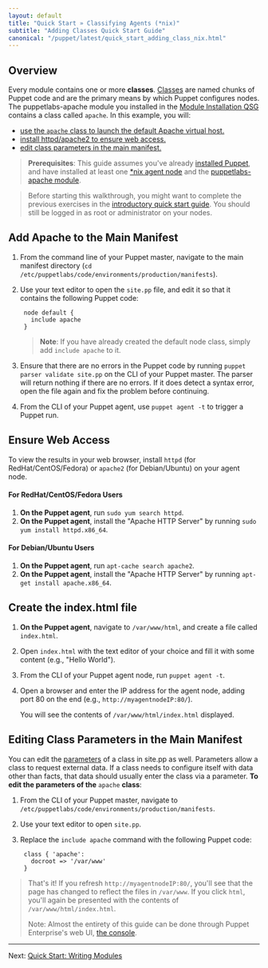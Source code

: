 ```yaml
---
layout: default
title: "Quick Start » Classifying Agents (*nix)"
subtitle: "Adding Classes Quick Start Guide"
canonical: "/puppet/latest/quick_start_adding_class_nix.html"
---
```



## Overview

Every module contains one or more **classes**. [Classes](./puppet/4.2/reference/lang_classes.html) are named chunks of Puppet code and are the primary means by which Puppet configures nodes. The puppetlabs-apache module you installed in the [Module Installation QSG](./quick_start_module_install_nix.html) contains a class called `apache`. In this example, you will:
* [use the `apache` class to launch the default Apache virtual host.](#add-apache-to-the-main-manifest)
* [install httpd/apache2 to ensure web access.](#ensure-web-access)
* [edit class parameters in the main manifest.](#editing-class-parameters-in-the-main-manifest)

> **Prerequisites**: This guide assumes you've already [installed Puppet](./guides/install_puppet/pre_install.html), and have installed at least one [*nix agent node](./guides/install_puppet/post_install.html) and the [puppetlabs-apache module](./quick_start_module_install_nix.html).

> Before starting this walkthrough, you might want to complete the previous exercises in the [introductory quick start guide](./quick_start.html). You should still be logged in as root or administrator on your nodes.

## Add Apache to the Main Manifest

1. From the command line of your Puppet master, navigate to the main manifest directory (`cd /etc/puppetlabs/code/environments/production/manifests`).
2. Use your text editor to open the `site.pp` file, and edit it so that it contains the following Puppet code:

        node default {
		  include apache	
        }

	>**Note**: If you have already created the default node class, simply add `include apache` to it.

3. Ensure that there are no errors in the Puppet code by running `puppet parser validate site.pp` on the CLI of your Puppet master. The parser will return nothing if there are no errors. If it does detect a syntax error, open the file again and fix the problem before continuing.
4. From the CLI of your Puppet agent, use `puppet agent -t` to trigger a Puppet run.

## Ensure Web Access

To view the results in your web browser, install `httpd` (for RedHat/CentOS/Fedora) or `apache2` (for Debian/Ubuntu) on your agent node.

#### For RedHat/CentOS/Fedora Users
1. **On the Puppet agent**, run `sudo yum search httpd`.
2. **On the Puppet agent**, install the "Apache HTTP Server" by running `sudo yum install httpd.x86_64`.

#### For Debian/Ubuntu Users
1. **On the Puppet agent**, run `apt-cache search apache2`.
2. **On the Puppet agent**, install the "Apache HTTP Server" by running `apt-get install apache.x86_64`.

## Create the index.html file
1. **On the Puppet agent**, navigate to `/var/www/html`, and create a file called `index.html`.
2. Open `index.html` with the text editor of your choice and fill it with some content (e.g., "Hello World").
3. From the CLI of your Puppet agent node, run `puppet agent -t`.
4. Open a browser and enter the IP address for the agent node, adding port 80 on the end (e.g., `http://myagentnodeIP:80/`).

   You will see the contents of `/var/www/html/index.html` displayed.
   
## Editing Class Parameters in the Main Manifest

You can edit the [parameters](./puppet/latest/reference/lang_classes.html#defining-classes) of a class in site.pp as well. Parameters allow a class to request external data. If a class needs to configure itself with data other than facts, that data should usually enter the class via a parameter.
**To edit the parameters of the** `apache` **class**:

1. From the CLI of your Puppet master, navigate to `/etc/puppetlabs/code/environments/production/manifests`.
2. Use your text editor to open `site.pp`. 
3. Replace the `include apache` command with the following Puppet code:

        class { 'apache':
    	  docroot => '/var/www'
		}
		
> That's it! If you refresh `http://myagentnodeIP:80/`, you'll see that the page has changed to reflect the files in `/var/www`. If you click `html`, you'll again be presented with the contents of `/var/www/html/index.html`.
>
> Note: Almost the entirety of this guide can be done through Puppet Enterprise's web UI, [the console](https://docs.puppetlabs.com/pe/latest/console_accessing.html).
----------

Next: [Quick Start: Writing Modules](./quick_writing_nix.html)
